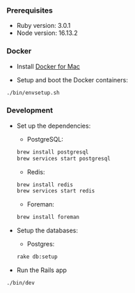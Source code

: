 ### Prerequisites

- Ruby version: 3.0.1
- Node version: 16.13.2

### Docker

- Install [Docker for Mac](https://docs.docker.com/docker-for-mac/install/)

- Setup and boot the Docker containers:

```sh
./bin/envsetup.sh
```

### Development

- Set up the dependencies:

  - PostgreSQL:

  ```sh
  brew install postgresql
  brew services start postgresql
  ```

  - Redis:

  ```sh
  brew install redis
  brew services start redis
  ```

  - Foreman:

  ```sh
  brew install foreman
  ```

- Setup the databases:

  - Postgres:

  ```sh
  rake db:setup
  ```

- Run the Rails app

```sh
./bin/dev
```

